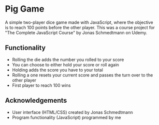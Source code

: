 # Pig Game
A simple two-player dice game made with JavaScript, where the objective is to reach 100 points before the other player. This was a course project for "The Complete JavaScript Course" by Jonas Schmedtmann on Udemy.

## Functionality
* Rolling the die adds the number you rolled to your score
* You can choose to either hold your score or roll again
* Holding adds the score you have to your total
* Rolling a one resets your current score and passes the turn over to the other player
* First player to reach 100 wins

## Acknowledgements
* User interface (HTML/CSS) created by Jonas Schmedtmann
* Program functionality (JavaScript) programmed by me
